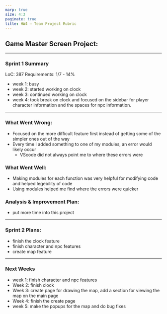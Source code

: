 ```yaml
---
marp: true
size: 4:3
paginate: true
title: HW4 – Team Project Rubric
---
```


## Game Master Screen Project:
---

### Sprint 1 Summary

LoC: 387
Requirements: 1/7 - 14%

- week 1: busy
- week 2: started working on clock
- week 3: continued working on clock
- week 4: took break on clock and focused on the sidebar for player character information and the spaces for npc information.

---

### What Went Wrong:
- Focused on the more difficult feature first instead of getting some of the simpler ones out of the way
- Every time I added something to one of my modules, an error would likely occur
  - VScode did not always point me to where these errors were

### What Went Well:
- Making modules for each function was very helpful for modifying code and helped legebility of code
- Using modules helped me find where the errors were quicker

### Analysis & Improvement Plan:
- put more time into this project


---

### Sprint 2 Plans:
- finish the clock feature
- finish character and npc features
- create map feature

---

### Next Weeks

- week 1: finish character and npc features
- Week 2: finish clock
- Week 3: create page for drawing the map, add a section for viewing the map on the main page
- Week 4: finish the create page
- week 5: make the popups for the map and do bug fixes
